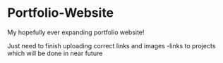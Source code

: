 # Portfolio-Website
My hopefully ever expanding portfolio website!

Just need to finish uploading correct links and images
    -links to projects which will be done in near future